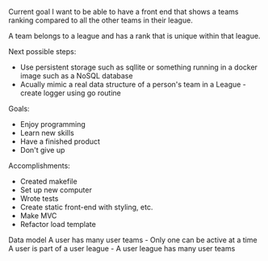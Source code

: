 Current goal
I want to be able to have a front end that shows a teams ranking compared to all the other teams in their league.

A team belongs to a league and has a rank that is unique within that league.

Next possible steps:
- Use persistent storage such as sqllite or something running in a docker image such as a NoSQL database
- Acually mimic a real data structure of a person's team in a League
-create logger using go routine

Goals:
- Enjoy programming
- Learn new skills
- Have a finished product
- Don't give up

Accomplishments:
- Created makefile
- Set up new computer
- Wrote tests
- Create static front-end with styling, etc.
- Make MVC
- Refactor load template

Data model
A user has many user teams
    - Only one can be active at a time
A user is part of a user league
    - A user league has many user teams